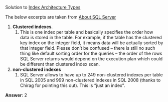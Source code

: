 Solution to [Index Architecture Types](https://www.hackerrank.com/challenges/indexes-1)


The below excerpts are taken from [About SQL Server](https://aboutsqlserver.com/2010/09/22/indexes-structure/)
1. **Clustered indexes**. 
   1. This is one index per table and basically specifies the order how data is stored in the table. For example, if the table has the clustered key index on the integer field, it means data will be actually sorted by that integer field. Please don’t be confused – there is still no such thing like default sorting order for the queries – the order of the rows SQL Server returns would depend on the execution plan which could be different than clustered index scan.
2. **non-clustered indexes**
   1. SQL Server allows to have up to 249 non-clustered indexes per table in SQL 2005 and 999 non-clustered indexes in SQL 2008 (thanks to Chirag for pointing this out). This is “just an index”.


**Answer**: 2